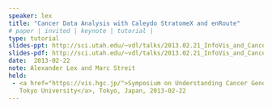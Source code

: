 ```yaml
---
speaker: lex
title: "Cancer Data Analysis with Caleydo StratomeX and enRoute"
# paper | invited | keynote | tutorial |
type: tutorial
slides-ppt: http://sci.utah.edu/~vdl/talks/2013.02.21_InfoVis_and_Cancer_-_Caleydo_Tutorial.ppt
slides-pdf: http://sci.utah.edu/~vdl/talks/2013.02.21_InfoVis_and_Cancer_-_Caleydo_Tutorial.pdf
date:  2013-02-22
note: Alexander Lex and Marc Streit
held:  
 - <a href="https://vis.hgc.jp/">Symposium on Understanding Cancer Genomics through Information Visualization 
   Tokyo University</a>, Tokyo, Japan, 2013-02-22
---
```






